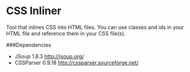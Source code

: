 # CSS Inliner
Tool that inlines CSS into HTML files. You can use classes and ids in your HTML file and reference them in your CSS file(s).

###Dependencies
- JSoup 1.8.3 http://jsoup.org/
- CSSParser 0.9.18 http://cssparser.sourceforge.net/

